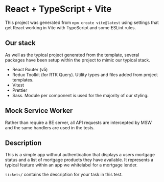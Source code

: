 # React + TypeScript + Vite

This project was generated from `npm create vite@latest` using settings that get React working in Vite with TypeScript and some ESLint rules.

## Our stack

As well as the typical project generated from the template, several packages have been setup within the project to mimic our typical stack.

- React Router (v5)
- Redux Toolkit (for RTK Query). Utility types and files added from project templates.
- Vitest
- Prettier
- Sass. Module per component is used for the majority of our styling.

## Mock Service Worker

Rather than require a BE server, all API requests are intercepted by MSW and the same handlers are used in the tests.

## Description

This is a simple app without authentication that displays a users mortgage status and a list of mortgage products they have available. It represents a typical feature within an app we whitelabel for a mortgage lender.

`tickets/` contains the description for your task in this test.

